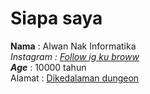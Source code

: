 # Siapa saya

**Nama** : Alwan Nak Informatika <br />
*Instagram : [Follow ig ku broww](https://www.instagram.com/rezolver20/)* <br />
***Age*** : 10000 tahun <br />
Alamat : <ins> Dikedalaman dungeon</ins>